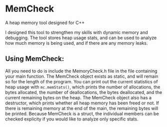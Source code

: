# MemCheck
A heap memory tool designed for C++

I designed this tool to strengthen my skills with dynamic memory and debugging. The tool stores heap usage stats, and can be used to analyze how much memory is being used, and if there are any memory leaks. 

## Using MemCheck:

All you need to do is include the MemoryCheck.h file in the file containing your main function. The MemCheck object exists as static, and will remain so for the length of the program. You can print out the current statistics of heap usage with ```mc.memStats()```, which prints the number of allocations, the bytes allocated, the number of deallocations, the bytes deallocated, and the current remaining bytes on the heap. The MemCheck object also has a destructor, which prints whether all heap memory has been freed or not. If there is remaining memory at the end of the main, the remaining bytes will be printed. Because MemCheck is a struct, the individual members can be checked explicity if you would like to analyze only specific stats.
